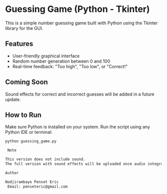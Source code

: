 # Guessing Game (Python - Tkinter)
This is a simple number guessing game built with Python using the Tkinter library for the GUI.
##  Features
- User-friendly graphical interface
- Random number generation between 0 and 100
- Real-time feedback: "Too high", "Too low", or "Correct!"
##  Coming Soon
 Sound effects for correct and incorrect guesses will be added in a future update.
##  How to Run

 Make sure Python is installed on your system.
 Run the script using any Python IDE or terminal:

```bash
python guessing_game.py

 Note

This version does not include sound.
The full version with sound effects will be uploaded once audio integration is complete.

Author

Nodjirambaye Penset Eric
 Email: penseteric@gmail.com




